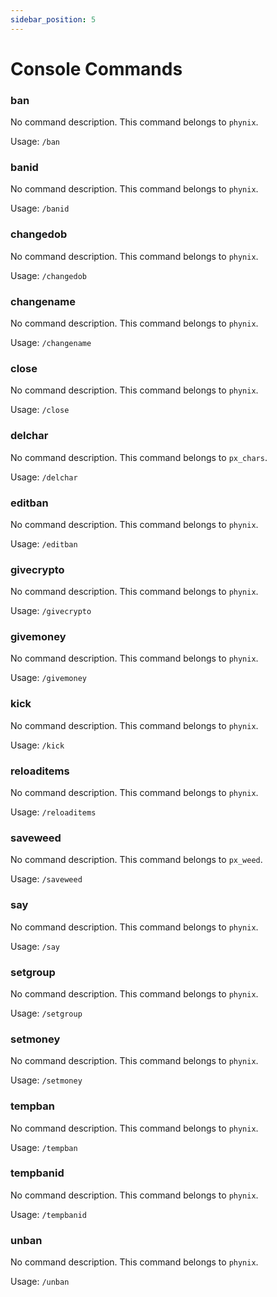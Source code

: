 ```yaml
---
sidebar_position: 5
---
```

# Console Commands
### ban
No command description.
This command belongs to `phynix`.

Usage: `/ban`
### banid
No command description.
This command belongs to `phynix`.

Usage: `/banid`
### changedob
No command description.
This command belongs to `phynix`.

Usage: `/changedob`
### changename
No command description.
This command belongs to `phynix`.

Usage: `/changename`
### close
No command description.
This command belongs to `phynix`.

Usage: `/close`
### delchar
No command description.
This command belongs to `px_chars`.

Usage: `/delchar`
### editban
No command description.
This command belongs to `phynix`.

Usage: `/editban`
### givecrypto
No command description.
This command belongs to `phynix`.

Usage: `/givecrypto`
### givemoney
No command description.
This command belongs to `phynix`.

Usage: `/givemoney`
### kick
No command description.
This command belongs to `phynix`.

Usage: `/kick`
### reloaditems
No command description.
This command belongs to `phynix`.

Usage: `/reloaditems`
### saveweed
No command description.
This command belongs to `px_weed`.

Usage: `/saveweed`
### say
No command description.
This command belongs to `phynix`.

Usage: `/say`
### setgroup
No command description.
This command belongs to `phynix`.

Usage: `/setgroup`
### setmoney
No command description.
This command belongs to `phynix`.

Usage: `/setmoney`
### tempban
No command description.
This command belongs to `phynix`.

Usage: `/tempban`
### tempbanid
No command description.
This command belongs to `phynix`.

Usage: `/tempbanid`
### unban
No command description.
This command belongs to `phynix`.

Usage: `/unban`

